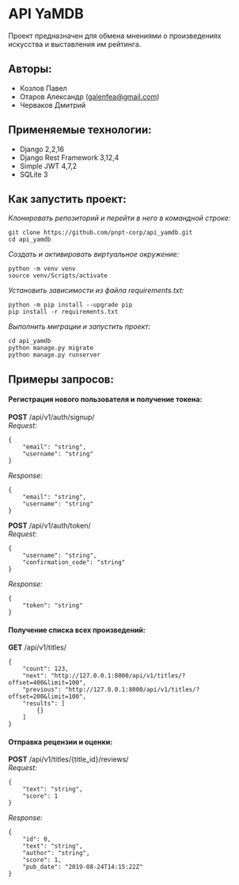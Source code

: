 # API YaMDB

Проект предназначен для обмена мнениями о произведениях искусства и выставления им рейтинга.

## Авторы:

- Козлов Павел
- Отаров Александр (galenfea@gmail.com)
- Черваков Дмитрий

## Применяемые технологии:

- Django 2,2,16
- Django Rest Framework 3,12,4
- Simple JWT 4,7,2
- SQLite 3

## Как запустить проект:

_Клонировать репозиторий и перейти в него в командной строке:_
```
git clone https://github.com/pnpt-corp/api_yamdb.git
cd api_yamdb
```

_Cоздать и активировать виртуальное окружение:_
```
python -m venv venv
source venv/Scripts/activate
```

_Установить зависимости из файла requirements.txt:_
```
python -m pip install --upgrade pip
pip install -r requirements.txt
```

_Выполнить миграции и запустить проект:_
```
cd api_yamdb
python manage.py migrate
python manage.py runserver
```

## Примеры запросов:

#### Регистрация нового пользователя и получение токена:
**POST** /api/v1/auth/signup/  
_Request:_
```
{
    "email": "string",
    "username": "string"
}
```
_Response:_
```
{
    "email": "string",
    "username": "string"
}
```
**POST** /api/v1/auth/token/  
_Request:_
``` 
{
    "username": "string",
    "confirmation_code": "string"
}
```
_Response:_
```
{
    "token": "string"
}
```

#### Получение списка всех произведений:
**GET** /api/v1/titles/
``` 
{
    "count": 123,
    "next": "http://127.0.0.1:8000/api/v1/titles/?offset=400&limit=100",
    "previous": "http://127.0.0.1:8000/api/v1/titles/?offset=200&limit=100",
    "results": [
        {}
    ]
}
```

#### Отправка рецензии и оценки:
**POST** /api/v1/titles/{title_id}/reviews/   
_Request:_
```
{
    "text": "string",
    "score": 1
}
```
_Response:_
```
{
    "id": 0,
    "text": "string",
    "author": "string",
    "score": 1,
    "pub_date": "2019-08-24T14:15:22Z"
}
```
